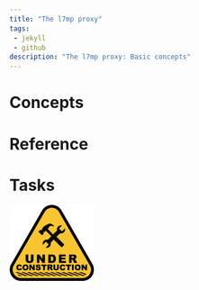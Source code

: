 ```yaml
---
title: "The l7mp proxy"
tags: 
 - jekyll
 - github
description: "The l7mp proxy: Basic concepts"
---
```


# Concepts

# Reference

# Tasks

<img src="../assets/images/under-construction.png" alt="Under construction" width="150">
